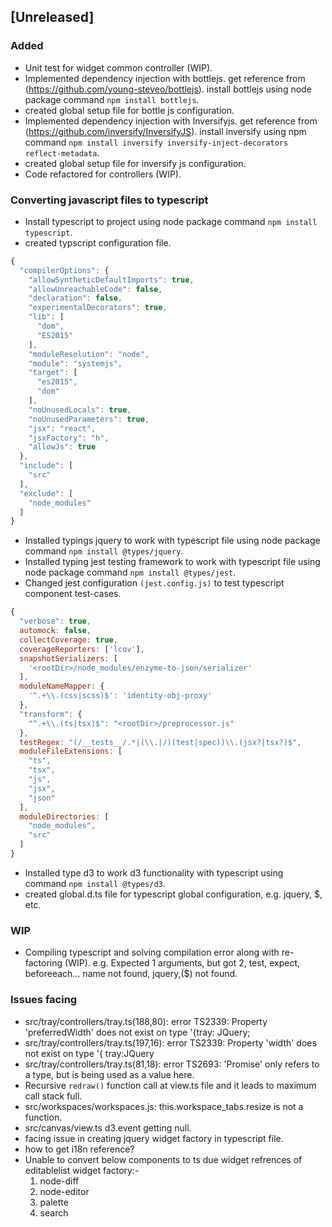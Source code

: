 ## [Unreleased]

### Added 
 - Unit test for widget common controller (WIP).
 - Implemented dependency injection with bottlejs. get reference from (https://github.com/young-steveo/bottlejs).
  install bottlejs using node package command `npm install bottlejs`.
 - created global setup file for bottle js configuration.
 - Implemented dependency injection with Inversifyjs. get reference from (https://github.com/inversify/InversifyJS).
 install inversify using npm command `npm install inversify inversify-inject-decorators reflect-metadata`.
 - created global setup file for inversify js configuration.
 - Code refactored for controllers (WIP).

 ### Converting javascript files to typescript

- Install typescript to project using node package command `npm install typescript`.
- created typscript configuration file.
```js
{
  "compilerOptions": {
    "allowSyntheticDefaultImports": true,
    "allowUnreachableCode": false,
    "declaration": false,
    "experimentalDecorators": true,
    "lib": [
      "dom",
      "ES2015"
    ],
    "moduleResolution": "node",
    "module": "systemjs",
    "target": [
      "es2015",
      "dom"
    ],
    "noUnusedLocals": true,
    "noUnusedParameters": true,
    "jsx": "react",
    "jsxFactory": "h",
    "allowJs": true
  },
  "include": [
    "src"
  ],
  "exclude": [
    "node_modules"
  ]
}
```
- Installed typings jquery to work with typescript file using node package command `npm install @types/jquery`.
- Installed typing jest testing framework to work with typescript file using node package command `npm install @types/jest`.
- Changed jest configuration `(jest.config.js)` to test typescript component test-cases.
```js
{
  "verbose": true,
  automock: false,
  collectCoverage: true,
  coverageReporters: ['lcov'],
  snapshotSerializers: [
    '<rootDir>/node_modules/enzyme-to-json/serializer'
  ],
  moduleNameMapper: {
    '^.+\\.(css|scss)$': 'identity-obj-proxy'
  },
  "transform": {
    "^.+\\.(ts|tsx)$": "<rootDir>/preprocessor.js"
  },
  testRegex: "(/__tests__/.*|(\\.|/)(test|spec))\\.(jsx?|tsx?)$",
  moduleFileExtensions: [
    "ts",
    "tsx",
    "js",
    "jsx",
    "json"
  ],
  moduleDirectories: [
    "node_modules",
    "src"
  ]
}
```
- Installed type d3 to work d3 functionality with typescript using command `npm install @types/d3`.
- created global.d.ts file for typescript global configuration, e.g. jquery, $, etc.
### WIP
- Compiling typescript and solving compilation error along with re-factoring (WIP).
    e.g. Expected 1 arguments, but got 2,
    test, expect, beforeeach... name not found,
    jquery,($) not found.

### Issues facing

- src/tray/controllers/tray.ts(188,80): error TS2339: Property 'preferredWidth' does not exist on type '{tray: JQuery<HTMLElement>;
- src/tray/controllers/tray.ts(197,16): error TS2339: Property 'width' does not exist on type '{ tray:JQuery<HTMLElement>
- src/tray/controllers/tray.ts(81,18): error TS2693: 'Promise' only refers to a type, but is being used as a value here.
- Recursive `redraw()` function call at view.ts file and it leads to maximum call stack full.
- src/workspaces/workspaces.js: this.workspace_tabs.resize is not a function.
- src/canvas/view.ts d3.event getting null.
- facing issue in creating jquery widget factory in typescript file.
- how to get i18n reference? 
- Unable to convert below components to ts due widget refrences of editablelist widget factory:-
  1. node-diff
  2. node-editor
  3. palette
  4. search